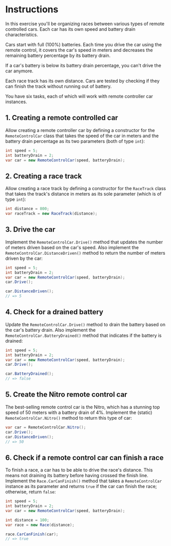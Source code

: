 # Instructions

In this exercise you'll be organizing races between various types of remote controlled cars. Each car has its own speed and battery drain characteristics.

Cars start with full (100%) batteries. Each time you drive the car using the remote control, it covers the car's speed in meters and decreases the remaining battery percentage by its battery drain.

If a car's battery is below its battery drain percentage, you can't drive the car anymore.

Each race track has its own distance. Cars are tested by checking if they can finish the track without running out of battery.

You have six tasks, each of which will work with remote controller car instances.

## 1. Creating a remote controlled car

Allow creating a remote controller car by defining a constructor for the `RemoteControlCar` class that takes the speed of the car in meters and the battery drain percentage as its two parameters (both of type `int`):

```csharp
int speed = 5;
int batteryDrain = 2;
var car = new RemoteControlCar(speed, batteryDrain);
```

## 2. Creating a race track

Allow creating a race track by defining a constructor for the `RaceTrack` class that takes the track's distance in meters as its sole parameter (which is of type `int`):

```csharp
int distance = 800;
var raceTrack = new RaceTrack(distance);
```

## 3. Drive the car

Implement the `RemoteControlCar.Drive()` method that updates the number of meters driven based on the car's speed. Also implement the `RemoteControlCar.DistanceDriven()` method to return the number of meters driven by the car:

```csharp
int speed = 5;
int batteryDrain = 2;
var car = new RemoteControlCar(speed, batteryDrain);
car.Drive();

car.DistanceDriven();
// => 5
```

## 4. Check for a drained battery

Update the `RemoteControlCar.Drive()` method to drain the battery based on the car's battery drain. Also implement the `RemoteControlCar.BatteryDrained()` method that indicates if the battery is drained:

```csharp
int speed = 5;
int batteryDrain = 2;
var car = new RemoteControlCar(speed, batteryDrain);
car.Drive();

car.BatteryDrained();
// => false
```

## 5. Create the Nitro remote control car

The best-selling remote control car is the Nitro, which has a stunning top speed of 50 meters with a battery drain of 4%. Implement the (static) `RemoteControlCar.Nitro()` method to return this type of car:

```csharp
var car = RemoteControlCar.Nitro();
car.Drive();
car.DistanceDriven();
// => 50
```
## 6. Check if a remote control car can finish a race

To finish a race, a car has to be able to drive the race's distance. This means not draining its battery before having crossed the finish line. Implement the `Race.CarCanFinish()` method that takes a `RemoteControlCar` instance as its parameter and returns `true` if the car can finish the race; otherwise, return `false`:

```csharp
int speed = 5;
int batteryDrain = 2;
var car = new RemoteControlCar(speed, batteryDrain);

int distance = 100;
var race = new Race(distance);

race.CarCanFinish(car);
// => true
```
